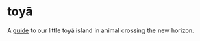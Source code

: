 # toyā

A [guide](https://www.wesleyq.me/toya) to our little toyā island in animal crossing the new horizon.
